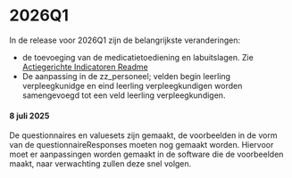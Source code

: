 # 2026Q1

In de release voor 2026Q1 zijn de belangrijkste veranderingen:
*  de toevoeging van de medicatietoediening en labuitslagen. Zie [Actiegerichte Indicatoren Readme](../resources/questionnaires/actiegerichte-indicatoren/readme.md)
*  De aanpassing in de zz_personeel; velden begin leerling verpleegkunidge en eind leerling verpleegkundigen 
worden samengevoegd tot een veld leerling verpleegkundigen.

#### 8 juli 2025
De questionnaires en valuesets zijn gemaakt, de voorbeelden in de vorm van de questionnaireResponses moeten nog gemaakt 
worden. Hiervoor moet er aanpassingen worden gemaakt in de software die de voorbeelden maakt, naar verwachting zullen 
deze snel volgen. 
